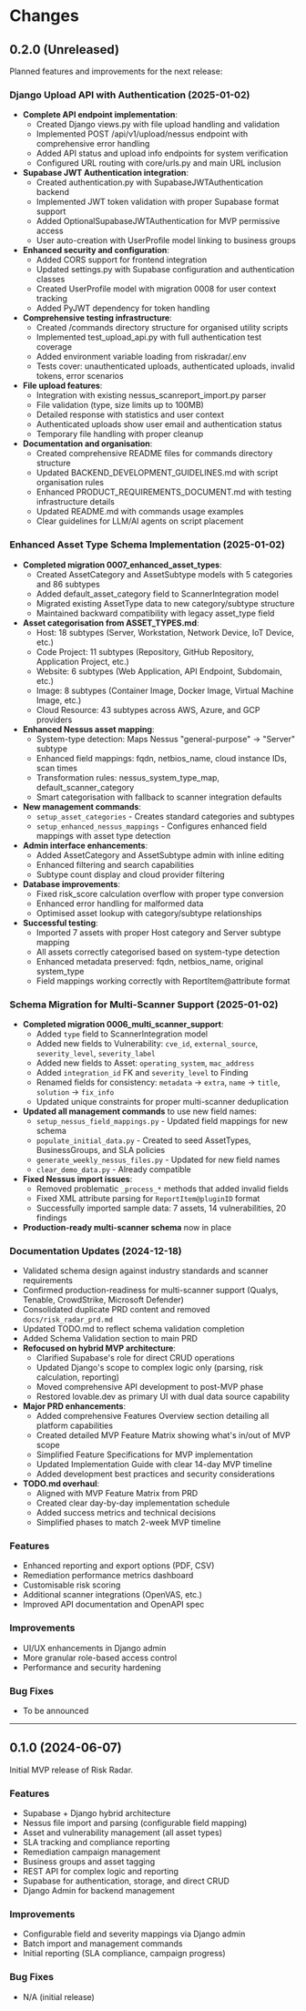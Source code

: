 # Changes

## 0.2.0 (Unreleased)

Planned features and improvements for the next release:

### Django Upload API with Authentication (2025-01-02)
- **Complete API endpoint implementation**:
  - Created Django views.py with file upload handling and validation
  - Implemented POST /api/v1/upload/nessus endpoint with comprehensive error handling
  - Added API status and upload info endpoints for system verification
  - Configured URL routing with core/urls.py and main URL inclusion
- **Supabase JWT Authentication integration**:
  - Created authentication.py with SupabaseJWTAuthentication backend
  - Implemented JWT token validation with proper Supabase format support
  - Added OptionalSupabaseJWTAuthentication for MVP permissive access
  - User auto-creation with UserProfile model linking to business groups
- **Enhanced security and configuration**:
  - Added CORS support for frontend integration
  - Updated settings.py with Supabase configuration and authentication classes
  - Created UserProfile model with migration 0008 for user context tracking
  - Added PyJWT dependency for token handling
- **Comprehensive testing infrastructure**:
  - Created /commands directory structure for organised utility scripts
  - Implemented test_upload_api.py with full authentication test coverage
  - Added environment variable loading from riskradar/.env
  - Tests cover: unauthenticated uploads, authenticated uploads, invalid tokens, error scenarios
- **File upload features**:
  - Integration with existing nessus_scanreport_import.py parser
  - File validation (type, size limits up to 100MB)
  - Detailed response with statistics and user context
  - Authenticated uploads show user email and authentication status
  - Temporary file handling with proper cleanup
- **Documentation and organisation**:
  - Created comprehensive README files for commands directory structure
  - Updated BACKEND_DEVELOPMENT_GUIDELINES.md with script organisation rules
  - Enhanced PRODUCT_REQUIREMENTS_DOCUMENT.md with testing infrastructure details
  - Updated README.md with commands usage examples
  - Clear guidelines for LLM/AI agents on script placement
### Enhanced Asset Type Schema Implementation (2025-01-02)
- **Completed migration 0007_enhanced_asset_types**:
  - Created AssetCategory and AssetSubtype models with 5 categories and 86 subtypes
  - Added default_asset_category field to ScannerIntegration model
  - Migrated existing AssetType data to new category/subtype structure
  - Maintained backward compatibility with legacy asset_type field
- **Asset categorisation from ASSET_TYPES.md**:
  - Host: 18 subtypes (Server, Workstation, Network Device, IoT Device, etc.)
  - Code Project: 11 subtypes (Repository, GitHub Repository, Application Project, etc.)
  - Website: 6 subtypes (Web Application, API Endpoint, Subdomain, etc.)
  - Image: 8 subtypes (Container Image, Docker Image, Virtual Machine Image, etc.)
  - Cloud Resource: 43 subtypes across AWS, Azure, and GCP providers
- **Enhanced Nessus asset mapping**:
  - System-type detection: Maps Nessus "general-purpose" → "Server" subtype
  - Enhanced field mappings: fqdn, netbios_name, cloud instance IDs, scan times
  - Transformation rules: nessus_system_type_map, default_scanner_category
  - Smart categorisation with fallback to scanner integration defaults
- **New management commands**:
  - `setup_asset_categories` - Creates standard categories and subtypes
  - `setup_enhanced_nessus_mappings` - Configures enhanced field mappings with asset type detection
- **Admin interface enhancements**:
  - Added AssetCategory and AssetSubtype admin with inline editing
  - Enhanced filtering and search capabilities
  - Subtype count display and cloud provider filtering
- **Database improvements**:
  - Fixed risk_score calculation overflow with proper type conversion
  - Enhanced error handling for malformed data
  - Optimised asset lookup with category/subtype relationships
- **Successful testing**:
  - Imported 7 assets with proper Host category and Server subtype mapping
  - All assets correctly categorised based on system-type detection
  - Enhanced metadata preserved: fqdn, netbios_name, original system_type
  - Field mappings working correctly with ReportItem@attribute format

### Schema Migration for Multi-Scanner Support (2025-01-02)
- **Completed migration 0006_multi_scanner_support**:
  - Added `type` field to ScannerIntegration model
  - Added new fields to Vulnerability: `cve_id`, `external_source`, `severity_level`, `severity_label`
  - Added new fields to Asset: `operating_system`, `mac_address`
  - Added `integration_id` FK and `severity_level` to Finding
  - Renamed fields for consistency: `metadata` → `extra`, `name` → `title`, `solution` → `fix_info`
  - Updated unique constraints for proper multi-scanner deduplication
- **Updated all management commands** to use new field names:
  - `setup_nessus_field_mappings.py` - Updated field mappings for new schema
  - `populate_initial_data.py` - Created to seed AssetTypes, BusinessGroups, and SLA policies
  - `generate_weekly_nessus_files.py` - Updated for new field names
  - `clear_demo_data.py` - Already compatible
- **Fixed Nessus import issues**:
  - Removed problematic `_process_*` methods that added invalid fields
  - Fixed XML attribute parsing for `ReportItem@pluginID` format
  - Successfully imported sample data: 7 assets, 14 vulnerabilities, 20 findings
- **Production-ready multi-scanner schema** now in place

### Documentation Updates (2024-12-18)
- Validated schema design against industry standards and scanner requirements
- Confirmed production-readiness for multi-scanner support (Qualys, Tenable, CrowdStrike, Microsoft Defender)
- Consolidated duplicate PRD content and removed `docs/risk_radar_prd.md`
- Updated TODO.md to reflect schema validation completion
- Added Schema Validation section to main PRD
- **Refocused on hybrid MVP architecture**:
  - Clarified Supabase's role for direct CRUD operations
  - Updated Django's scope to complex logic only (parsing, risk calculation, reporting)
  - Moved comprehensive API development to post-MVP phase
  - Restored lovable.dev as primary UI with dual data source capability
- **Major PRD enhancements**:
  - Added comprehensive Features Overview section detailing all platform capabilities
  - Created detailed MVP Feature Matrix showing what's in/out of MVP scope
  - Simplified Feature Specifications for MVP implementation
  - Updated Implementation Guide with clear 14-day MVP timeline
  - Added development best practices and security considerations
- **TODO.md overhaul**:
  - Aligned with MVP Feature Matrix from PRD
  - Created clear day-by-day implementation schedule
  - Added success metrics and technical decisions
  - Simplified phases to match 2-week MVP timeline

### Features
- Enhanced reporting and export options (PDF, CSV)
- Remediation performance metrics dashboard
- Customisable risk scoring
- Additional scanner integrations (OpenVAS, etc.)
- Improved API documentation and OpenAPI spec

### Improvements
- UI/UX enhancements in Django admin
- More granular role-based access control
- Performance and security hardening

### Bug Fixes
- To be announced

---

## 0.1.0 (2024-06-07)

Initial MVP release of Risk Radar.

### Features
- Supabase + Django hybrid architecture
- Nessus file import and parsing (configurable field mapping)
- Asset and vulnerability management (all asset types)
- SLA tracking and compliance reporting
- Remediation campaign management
- Business groups and asset tagging
- REST API for complex logic and reporting
- Supabase for authentication, storage, and direct CRUD
- Django Admin for backend management

### Improvements
- Configurable field and severity mappings via Django admin
- Batch import and management commands
- Initial reporting (SLA compliance, campaign progress)

### Bug Fixes
- N/A (initial release) 